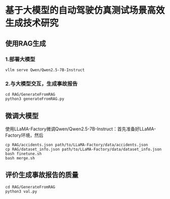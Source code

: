 # 基于大模型的自动驾驶仿真测试场景高效生成技术研究
## 使用RAG生成
### 1.部署大模型
```shell
vllm serve Qwen/Qwen2.5-7B-Instruct
```
### 2.与大模型交互，生成事故报告
```shell
cd RAG/GenerateFromRAG
python3 generateFromRAG.py
```
## 微调大模型
使用LLaMA-Factory微调Qwen/Qwen2.5-7B-Instruct：首先准备好LLaMA-Factory环境，然后
```shell
cp RAG/accidents.json path/to/LLaMA-Factory/data/accidents.json
cp RAG/dataset_info.json path/to/LLaMA-Factory/data/dataset_info.json
bash finetune.sh
bash merge.sh
```
## 评价生成事故报告的质量
```shell
cd RAG/GenerateFromRAG
python3 val.py
```
